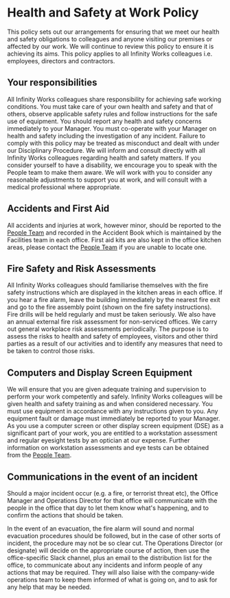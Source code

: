 # Health and Safety at Work Policy
This policy sets out our arrangements for ensuring that we meet our health and safety obligations to colleagues and anyone visiting our premises or affected by our work. We will continue to review this policy to ensure it is achieving its aims. This policy applies to all Infinity Works colleagues i.e. employees, directors and contractors.

## Your responsibilities
All Infinity Works colleagues share responsibility for achieving safe working conditions. You must take care of your own health and safety and that of others, observe applicable safety rules and follow instructions for the safe use of equipment. You should report any health and safety concerns immediately to your Manager. You must co-operate with your Manager on health and safety including the investigation of any incident. Failure to comply with this policy may be treated as misconduct and dealt with under our Disciplinary Procedure. We will inform and consult directly with all Infinity Works colleagues regarding health and safety matters. If you consider yourself to have a disability, we encourage you to speak with the People team to make them aware.  We will work with you to consider any reasonable adjustments to support you at work, and will consult with a medical professional where appropriate. 

## Accidents and First Aid
All accidents and injuries at work, however minor, should be reported to the [People Team](mailto:people@infinityworks.com) and recorded in the Accident Book which is maintained by the Facilities team in each office. First aid kits are also kept in the office kitchen areas, please contact the [People Team](mailto:people@infinityworks.com) if you are unable to locate one.

## Fire Safety and Risk Assessments
All Infinity Works colleagues should familiarise themselves with the fire safety instructions which are displayed in the kitchen areas in each office. If you hear a fire alarm, leave the building immediately by the nearest fire exit and go to the fire assembly point (shown on the fire safety instructions). Fire drills will be held regularly and must be taken seriously. We also have an annual external fire risk assessment for non-serviced offices. We carry out general workplace risk assessments periodically. The purpose is to assess the risks to health and safety of employees, visitors and other third parties as a result of our activities and to identify any measures that need to be taken to control those risks.

## Computers and Display Screen Equipment
We will ensure that you are given adequate training and supervision to perform your work competently and safely. Infinity Works colleagues will be given health and safety training as and when considered necessary. You must use equipment in accordance with any instructions given to you. Any equipment fault or damage must immediately be reported to your Manager.
As you use a computer screen or other display screen equipment (DSE) as a significant part of your work, you are entitled to a workstation assessment and regular eyesight tests by an optician at our expense. Further information on workstation assessments and eye tests can be obtained from the  [People Team](mailto:people@infinityworks.com).

## Communications in the event of an incident
Should a major incident occur (e.g. a fire, or terrorist threat etc), the Office Manager and Operations Director for that office will communicate with the people in the office that day to let them know what's happening, and to confirm the actions that should be taken. 

In the event of an evacuation, the fire alarm will sound and normal evacuation procedures should be followed, but in the case of other sorts of incident, the procedure may not be so clear cut. The Operations Director (or designate) will decide on the appropriate course of action, then use the office-specific Slack channel, plus an email to the distribution list for the office, to communicate about any incidents and inform people of any actions that may be required. They will also liaise with the company-wide operations team to keep them informed of what is going on, and to ask for any help that may be needed.
